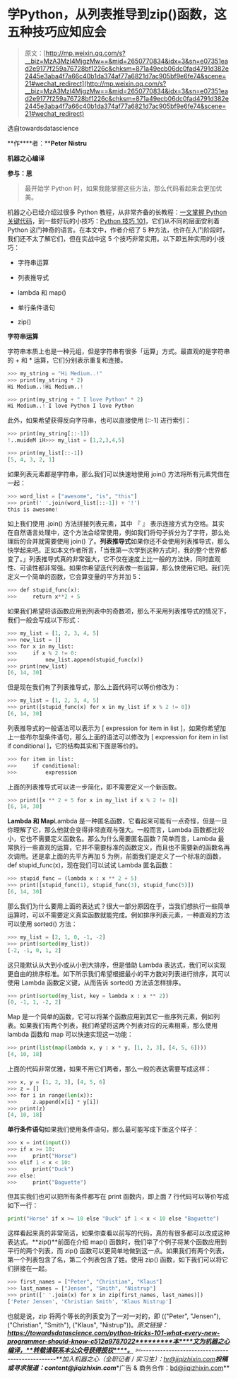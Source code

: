 # 学Python，从列表推导到zip()函数，这五种技巧应知应会

> 原文：[http://mp.weixin.qq.com/s?__biz=MzA3MzI4MjgzMw==&mid=2650770834&idx=3&sn=e07351ead2e9177f259a76728bf1226c&chksm=871a49ecb06dc0fad4791d382e2445e3aba4f7a66c40b1da374af77a6821d7ac905bf9e6fe74&scene=21#wechat_redirect](http://mp.weixin.qq.com/s?__biz=MzA3MzI4MjgzMw==&mid=2650770834&idx=3&sn=e07351ead2e9177f259a76728bf1226c&chksm=871a49ecb06dc0fad4791d382e2445e3aba4f7a66c40b1da374af77a6821d7ac905bf9e6fe74&scene=21#wechat_redirect)

选自towardsdatascience

**作****者：****Peter Nistru**

**机器之心编译**

**参与：思**

> 最开始学 Python 时，如果我能掌握这些方法，那么代码看起来会更加优美。

机器之心已经介绍过很多 Python 教程，从非常齐备的长教程：[一文掌握 Python 关键代码](http://mp.weixin.qq.com/s?__biz=MzA3MzI4MjgzMw==&mid=2650731852&idx=1&sn=1e9c5e12472fc98b84496a0b1a9d228a&chksm=871b3132b06cb824dc00f2374a1986c22bb7d0d036beeae8762a4273705fc0660ea41c9d4419&scene=21#wechat_redirect)，到一些好玩的小技巧：[Python 技巧 101](http://mp.weixin.qq.com/s?__biz=MzA3MzI4MjgzMw==&mid=2650747202&idx=2&sn=9a13ffa85d4728c00fb741012a18edbb&scene=21#wechat_redirect)，它们从不同的层面安利着 Python 这门神奇的语言。在本文中，作者介绍了 5 种方法，也许在入门阶段时，我们还不太了解它们，但在实战中这 5 个技巧非常实用。以下即五种实用的小技巧：

*   字符串运算

*   列表推导式

*   lambda 和 map()

*   单行条件语句

*   zip()

**字符串运算**

字符串本质上也是一种元组，但是字符串有很多「运算」方式。最直观的是字符串的 + 和 * 运算，它们分别表示重复和连接。

```py
>>> my_string = "Hi Medium..!"
>>> print(my_string * 2)
Hi Medium..!Hi Medium..!

>>> print(my_string + " I love Python" * 2)
Hi Medium..! I love Python I love Python 
```

此外，如果希望获得反向字符串，也可以直接使用 [::-1] 进行索引：

```py
>>> print(my_string[::-1])
!..muideM iH>>> my_list = [1,2,3,4,5]

>>> print(my_list[::-1])
[5, 4, 3, 2, 1] 
```

如果列表元素都是字符串，那么我们可以快速地使用 join() 方法将所有元素凭借在一起：

```py
>>> word_list = ["awesome", "is", "this"]
>>> print(' '.join(word_list[::-1]) + '!')
this is awesome! 
```

如上我们使用 .join() 方法拼接列表元素，其中 『 』 表示连接方式为空格。其实在自然语言处理中，这个方法会经常使用，例如我们将句子拆分为了字符，那么处理后的合并就需要使用 join() 了。**列表推导式**如果你还不会使用列表推导式，那么快学起来吧。正如本文作者所言，「当我第一次学到这种方式时，我的整个世界都变了。」列表推导式真的非常强大，它不仅在速度上比一般的方法快，同时直观性、可读性都非常强。如果你希望迭代列表做一些运算，那么快使用它吧。我们先定义一个简单的函数，它会算变量的平方并加 5：

```py
>>> def stupid_func(x):
>>>     return x**2 + 5 
```

如果我们希望将该函数应用到列表中的奇数项，那么不采用列表推导式的情况下，我们一般会写成以下形式：

```py
>>> my_list = [1, 2, 3, 4, 5]
>>> new_list = []
>>> for x in my_list:
>>>     if x % 2 != 0:
>>>         new_list.append(stupid_func(x))
>>> print(new_list)
[6, 14, 30] 
```

但是现在我们有了列表推导式，那么上面代码可以等价修改为：

```py
>>> my_list = [1, 2, 3, 4, 5]
>>> print([stupid_func(x) for x in my_list if x % 2 != 0])
[6, 14, 30] 
```

列表推导式的一般语法可以表示为 [ expression for item in list ]，如果你希望加上一些布尔型条件语句，那么上面的语法可以修改为 [ expression for item in list if conditional ]，它的结构其实和下面是等价的。

```py
>>> for item in list:
>>>     if conditional:
>>>         expression 
```

上面的列表推导式可以进一步简化，即不需要定义一个新函数。

```py
>>> print([x ** 2 + 5 for x in my_list if x % 2 != 0])
[6, 14, 30] 
```

**Lambda 和 Map**Lambda 是一种匿名函数，它看起来可能有一点奇怪，但是一旦你理解了它，那么他就会变得非常直观与强大。一般而言，Lambda 函数都比较小，它也不需要定义函数名。那么为什么需要匿名函数？简单而言，Lambda 最常执行一些直观的运算，它并不需要标准的函数定义，而且也不需要新的函数名再次调用。还是拿上面的先平方再加 5 为例，前面我们是定义了一个标准的函数，def stupid_func(x)，现在我们可以试试 Lambda 匿名函数：

```py
>>> stupid_func = (lambda x : x ** 2 + 5)
>>> print([stupid_func(1), stupid_func(3), stupid_func(5)])
[6, 14, 30] 
```

那么我们为什么要用上面的表达式？很大一部分原因在于，当我们想执行一些简单运算时，可以不需要定义真实函数就能完成。例如排序列表元素，一种直观的方法可以使用 sorted() 方法：

```py
>>> my_list = [2, 1, 0, -1, -2]
>>> print(sorted(my_list))
[-2, -1, 0, 1, 2] 
```

这只能默认从大到小或从小到大排序，但是借助 Lambda 表达式，我们可以实现更自由的排序标准。如下所示我们希望根据最小的平方数对列表进行排序，其可以使用 Lambda 函数定义键，从而告诉 sorted() 方法该怎样排序。

```py
>>> print(sorted(my_list, key = lambda x : x ** 2))
[0, -1, 1, -2, 2] 
```

Map 是一个简单的函数，它可以将某个函数应用到其它一些序列元素，例如列表。如果我们有两个列表，我们希望将这两个列表对应的元素相乘，那么使用 lambda 函数和 map 可以快速实现这一功能：

```py
>>> print(list(map(lambda x, y : x * y, [1, 2, 3], [4, 5, 6])))
[4, 10, 18] 
```

上面的代码非常优雅，如果不用它们两者，那么一般的表达需要写成这样：

```py
>>> x, y = [1, 2, 3], [4, 5, 6]
>>> z = []
>>> for i in range(len(x)):
>>>     z.append(x[i] * y[i])
>>> print(z)
[4, 10, 18] 
```

**单行条件语句**如果我们使用条件语句，那么最可能写成下面这个样子：

```py
>>> x = int(input())
>>> if x >= 10:
>>>     print("Horse")
>>> elif 1 < x < 10:
>>>     print("Duck")
>>> else:
>>>     print("Baguette") 
```

但其实我们也可以把所有条件都写在 print 函数内，即上面 7 行代码可以等价写成如下一行：

```py
print("Horse" if x >= 10 else "Duck" if 1 < x < 10 else "Baguette") 
```

这样看起来真的非常简洁，如果你查看以前写的代码，真的有很多都可以改成这种表达式。**zip()**前面在介绍 map() 函数时，我们举了个例子将某个函数应用到平行的两个列表，而 zip() 函数可以更简单地做到这一点。如果我们有两个列表，第一个列表包含了名，第二个列表包含了姓。使用 zip() 函数，如下我们可以将它们拼接在一起。

```py
>>> first_names = ["Peter", "Christian", "Klaus"]
>>> last_names = ["Jensen", "Smith", "Nistrup"]
>>> print([' '.join(x) for x in zip(first_names, last_names)])
['Peter Jensen', 'Christian Smith', 'Klaus Nistrup'] 
```

也就是说，zip 将两个等长的列表变为了一对一对的，即 (("Peter", "Jensen"), ("Christian", "Smith"), ("Klaus", "Nistrup"))。*原文链接：**https://towardsdatascience.com/python-tricks-101-what-every-new-programmer-should-know-c512a9787022*********本****文为机器之心编译，**转载请联系本公众号获得授权****。**
✄------------------------------------------------**加入机器之心（全职记者 / 实习生）：hr@jiqizhixin.com****投稿或寻求报道：**content**@jiqizhixin.com****广告 & 商务合作：bd@jiqizhixin.com**